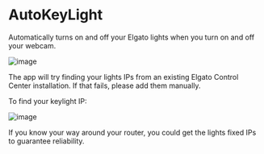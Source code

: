 # AutoKeyLight
Automatically turns on and off your Elgato lights when you turn on and off your webcam.

![image](https://user-images.githubusercontent.com/15985195/201465765-105bb629-f124-449f-b946-a6f8cd6eb5ed.png)

The app will try finding your lights IPs from an existing Elgato Control Center installation. If that fails, please add them manually.

To find your keylight IP:

![image](https://user-images.githubusercontent.com/15985195/174424927-f0acc48a-5e97-4d59-9b7b-bdebf4a085aa.png)

If you know your way around your router, you could get the lights fixed IPs to guarantee reliability.
